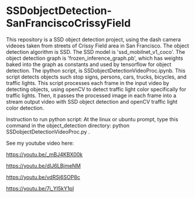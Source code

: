 # SSDobjectDetection-SanFranciscoCrissyField
This repository is a SSD object detection project, using the dash camera videoes taken from streets of Crissy Field area in San Francisco. The object detection algorithm is SSD. The SSD model is 'ssd_mobilnet_v1_coco'. The object detection graph is 'frozen_inference_graph.pb', which has weights baked into the graph as constants and used by tensorflow for object detection. The ipython script, is SSDobjectDetectionVideoProc.ipynb. This script detects objects such stop signs, persons, cars, trucks, bicycles, and traffic lights. This script processes each frame in the input video by detecting objects, using openCV to detect traffic light color specifically for traffic lights. Then, it passes the processed image in each frame into a stream output video with SSD object detection and openCV traffic light color detection.

Instruction to run python script:
At the linux or ubuntu prompt, type this command in the object_detection directory: python SSDobjectDetectionVideoProc.py .


See my youtube video here: 

https://youtu.be/_mBJ4KBX00k

https://youtu.be/dIJ6LBjmeNM

https://youtu.be/vdRSj6SOP8c

https://youtu.be/7j_YI5kY1pI
